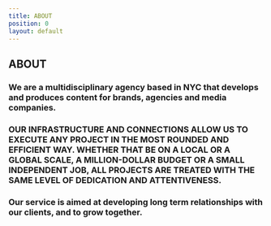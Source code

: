 ```yaml
---
title: ABOUT
position: 0
layout: default
---
```


## ABOUT

### We are a multidisciplinary agency based in NYC that develops and produces content for brands, agencies and media companies. 

### **OUR INFRASTRUCTURE AND CONNECTIONS ALLOW US TO EXECUTE ANY PROJECT IN THE MOST ROUNDED AND EFFICIENT WAY.   WHETHER THAT BE ON A LOCAL OR A GLOBAL SCALE, A MILLION-DOLLAR BUDGET OR A SMALL INDEPENDENT JOB, ALL PROJECTS ARE TREATED WITH THE SAME LEVEL OF DEDICATION AND ATTENTIVENESS.**

### **Our service is aimed at developing long term relationships with our clients, and to grow together.**